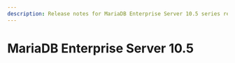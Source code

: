 ```yaml
---
description: Release notes for MariaDB Enterprise Server 10.5 series releases
---
```


# MariaDB Enterprise Server 10.5

